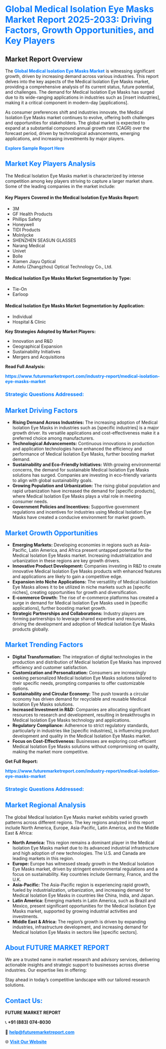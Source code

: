 <h1 style="color: #007BFF;">Global Medical Isolation Eye Masks Market Report 2025-2033: Driving Factors, Growth Opportunities, and Key Players</h1>

<section id="overview">
<h2>Market Report Overview</h2>
<p>The <a href="https://www.futuremarketreport.com/industry-report/medical-isolation-eye-masks-market" style="color: #007BFF; text-decoration: none;"><strong>Global Medical Isolation Eye Masks Market</strong></a> is witnessing significant growth, driven by increasing demand across various industries. This report delves into the key aspects of the Medical Isolation Eye Masks market, providing a comprehensive analysis of its current status, future potential, and challenges. The demand for Medical Isolation Eye Masks has surged due to its wide-ranging applications in industries such as [insert industries], making it a critical component in modern-day [applications].</p>
<p>As consumer preferences shift and industries innovate, the Medical Isolation Eye Masks market continues to evolve, offering both challenges and opportunities for stakeholders. The global market is expected to expand at a substantial compound annual growth rate (CAGR) over the forecast period, driven by technological advancements, emerging applications, and increasing investments by major players.</p>
</section>

<section id="overview">
<p><a href="https://www.futuremarketreport.com/request-sample/reportId=78290" style="color: #007BFF; text-decoration: none;"><strong>Explore Sample Report Here</strong></a></p>
</section>

<section id="key-players">
<h2 style="color: #007BFF;">Market Key Players Analysis</h2>
<p>The Medical Isolation Eye Masks market is characterized by intense competition among key players striving to capture a larger market share. Some of the leading companies in the market include:</p>
<h4>Key Players Covered in the Medical Isolation Eye Masks Report:</h4>
<ul><li>3M</li><li>GF Health Products</li><li>Phillips Safety</li><li>Honeywell</li><li>TIDI Products</li><li>Molnlycke</li><li>SHENZHEN SEASUN GLASSES</li><li>Narang Medical</li><li>Univet</li><li>Bolle</li><li>Xiamen Jiayu Optical</li><li>Aotelu (Zhangzhou) Optical Technology Co., Ltd.</li></ul>
<h4>Medical Isolation Eye Masks Market Segmentation by Type:</h4>
<ul><li>Tie-On</li><li>Earloop</li></ul>

<h4>Medical Isolation Eye Masks Market Segmentation by Application:</h4>
<ul><li>Individual</li><li>Hospital &amp; Clinic</li></ul>
<p><strong>Key Strategies Adopted by Market Players:</strong></p>
<ul>
<li>Innovation and R&D</li>
<li>Geographical Expansion</li>
<li>Sustainability Initiatives</li>
<li>Mergers and Acquisitions</li>
</ul>
</section>

<section>
<p><strong>Read Full Analysis: </strong></p><a href="https://www.futuremarketreport.com/industry-report/medical-isolation-eye-masks-market" style="color: #007BFF; text-decoration: none;"><strong>https://www.futuremarketreport.com/industry-report/medical-isolation-eye-masks-market</strong></a>
<h3 style="color: #007BFF;">Strategic Questions Addressed:</h3>
</section>

<section id="driving-factors">
<h2 style="color: #007BFF;">Market Driving Factors</h2>
<ul>
<li><strong>Rising Demand Across Industries:</strong> The increasing adoption of Medical Isolation Eye Masks in industries such as [specific industries] is a major growth driver. Its versatile applications and cost-effectiveness make it a preferred choice among manufacturers.</li>
<li><strong>Technological Advancements:</strong> Continuous innovations in production and application technologies have enhanced the efficiency and performance of Medical Isolation Eye Masks, further boosting market demand.</li>
<li><strong>Sustainability and Eco-Friendly Initiatives:</strong> With growing environmental concerns, the demand for sustainable Medical Isolation Eye Masks solutions has surged. Companies are investing in eco-friendly variants to align with global sustainability goals.</li>
<li><strong>Growing Population and Urbanization:</strong> The rising global population and rapid urbanization have increased the demand for [specific products], where Medical Isolation Eye Masks plays a vital role in meeting consumer needs.</li>
<li><strong>Government Policies and Incentives:</strong> Supportive government regulations and incentives for industries using Medical Isolation Eye Masks have created a conducive environment for market growth.</li>
</ul>
</section>

<section id="growth-opportunities">
<h2 style="color: #007BFF;">Market Growth Opportunities</h2>
<ul>
<li><strong>Emerging Markets:</strong> Developing economies in regions such as Asia-Pacific, Latin America, and Africa present untapped potential for the Medical Isolation Eye Masks market. Increasing industrialization and urbanization in these regions are key growth drivers.</li>
<li><strong>Innovative Product Development:</strong> Companies investing in R&D to create innovative Medical Isolation Eye Masks products with enhanced features and applications are likely to gain a competitive edge.</li>
<li><strong>Expansion into Niche Applications:</strong> The versatility of Medical Isolation Eye Masks allows it to be utilized in niche markets such as [specific niches], creating opportunities for growth and diversification.</li>
<li><strong>E-commerce Growth:</strong> The rise of e-commerce platforms has created a surge in demand for Medical Isolation Eye Masks used in [specific applications], further boosting market growth.</li>
<li><strong>Strategic Partnerships and Collaborations:</strong> Industry players are forming partnerships to leverage shared expertise and resources, driving the development and adoption of Medical Isolation Eye Masks products globally.</li>
</ul>
</section>

<section id="trending-factors">
<h2 style="color: #007BFF;">Market Trending Factors</h2>
<ul>
<li><strong>Digital Transformation:</strong> The integration of digital technologies in the production and distribution of Medical Isolation Eye Masks has improved efficiency and customer satisfaction.</li>
<li><strong>Customization and Personalization:</strong> Consumers are increasingly seeking personalized Medical Isolation Eye Masks solutions tailored to their specific needs, prompting companies to offer customizable options.</li>
<li><strong>Sustainability and Circular Economy:</strong> The push towards a circular economy has driven demand for recyclable and reusable Medical Isolation Eye Masks solutions.</li>
<li><strong>Increased Investment in R&D:</strong> Companies are allocating significant resources to research and development, resulting in breakthroughs in Medical Isolation Eye Masks technology and applications.</li>
<li><strong>Regulatory Compliance:</strong> Adherence to strict regulatory standards, particularly in industries like [specific industries], is influencing product development and quality in the Medical Isolation Eye Masks market.</li>
<li><strong>Focus on Cost-Effectiveness:</strong> Businesses are exploring cost-efficient Medical Isolation Eye Masks solutions without compromising on quality, making the market more competitive.</li>
</ul>
</section>

<section>
<p><strong>Get Full Report: </strong></p><a href="https://www.futuremarketreport.com/industry-report/medical-isolation-eye-masks-market" style="color: #007BFF; text-decoration: none;"><strong>https://www.futuremarketreport.com/industry-report/medical-isolation-eye-masks-market</strong></a>
<h3 style="color: #007BFF;">Strategic Questions Addressed:</h3>
</section>


<section id="regional-analysis">
<h2 style="color: #007BFF;">Market Regional Analysis</h2>
<p>The global Medical Isolation Eye Masks market exhibits varied growth patterns across different regions. The key regions analyzed in this report include North America, Europe, Asia-Pacific, Latin America, and the Middle East & Africa:</p>
<ul>
<li><strong>North America:</strong> This region remains a dominant player in the Medical Isolation Eye Masks market due to its advanced industrial infrastructure and high adoption of new technologies. The U.S. and Canada are leading markets in this region.</li>
<li><strong>Europe:</strong> Europe has witnessed steady growth in the Medical Isolation Eye Masks market, driven by stringent environmental regulations and a focus on sustainability. Key countries include Germany, France, and the U.K.</li>
<li><strong>Asia-Pacific:</strong> The Asia-Pacific region is experiencing rapid growth, fueled by industrialization, urbanization, and increasing demand for Medical Isolation Eye Masks in countries like China, India, and Japan.</li>
<li><strong>Latin America:</strong> Emerging markets in Latin America, such as Brazil and Mexico, present significant opportunities for the Medical Isolation Eye Masks market, supported by growing industrial activities and investments.</li>
<li><strong>Middle East & Africa:</strong> The region’s growth is driven by expanding industries, infrastructure development, and increasing demand for Medical Isolation Eye Masks in sectors like [specific sectors].</li>
</ul>
</section>

<footer>
<h2 style="color: #007BFF;">About FUTURE MARKET REPORT</h2>
<p>We are a trusted name in market research and advisory services, delivering actionable insights and strategic support to businesses across diverse industries. Our expertise lies in offering:</p>

<p>Stay ahead in today’s competitive landscape with our tailored research solutions.</p>

<h2 style="color: #007BFF;">Contact Us:</h2>
<p><strong>FUTURE MARKET REPORT</strong></p>
<p>📞 <strong>+91 (883) 074-8030</strong></p>
<p>📧 <strong><a href="mailto:help@futuremarketreport.com" style="color: #007BFF;">help@futuremarketreport.com</a></strong></p>
<p>🌐 <strong><a href="https://www.futuremarketreport.com/" style="color: #007BFF;">Visit Our Website</a></strong></p>
</footer>
